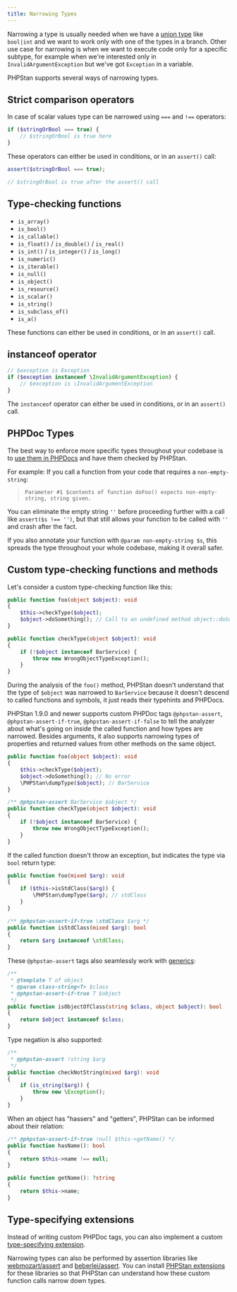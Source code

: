 ```yaml
---
title: Narrowing Types
---
```


Narrowing a type is usually needed when we have a [union type](/blog/union-types-vs-intersection-types) like `bool|int` and we want to work only with one of the types in a branch. Other use case for narrowing is when we want to execute code only for a specific subtype, for example when we're interested only in `InvalidArgumentException` but we've got `Exception` in a variable.

PHPStan supports several ways of narrowing types.

Strict comparison operators
----------------------

In case of scalar values type can be narrowed using `===` and `!==` operators:

```php
if ($stringOrBool === true) {
    // $stringOrBool is true here
}
```

These operators can either be used in conditions, or in an `assert()` call:

```php
assert($stringOrBool === true);

// $stringOrBool is true after the assert() call
```

Type-checking functions
----------------------

* `is_array()`
* `is_bool()`
* `is_callable()`
* `is_float()` / `is_double()` / `is_real()`
* `is_int()` / `is_integer()` / `is_long()`
* `is_numeric()`
* `is_iterable()`
* `is_null()`
* `is_object()`
* `is_resource()`
* `is_scalar()`
* `is_string()`
* `is_subclass_of()`
* `is_a()`

These functions can either be used in conditions, or in an `assert()` call.

instanceof operator
----------------------

```php
// $exception is Exception
if ($exception instanceof \InvalidArgumentException) {
    // $exception is \InvalidArgumentException
}
```

The `instanceof` operator can either be used in conditions, or in an `assert()` call.


PHPDoc Types
----------------------

The best way to enforce more specific types throughout your codebase is to [use them in PHPDocs](/writing-php-code/phpdoc-types) and have them checked by PHPStan.

For example: If you call a function from your code that requires a `non-empty-string`:

> `Parameter #1 $contents of function doFoo() expects non-empty-string, string given.`

You can eliminate the empty string `''` before proceeding further with a call like `assert($s !== '')`, but that still allows your function to be called with `''` and crash after the fact.

If you also annotate your function with `@param non-empty-string $s`, this spreads the type throughout your whole codebase, making it overall safer.

Custom type-checking functions and methods
----------------------

Let's consider a custom type-checking function like this:

```php
public function foo(object $object): void
{
    $this->checkType($object);
    $object->doSomething(); // Call to an undefined method object::doSomething().
}

public function checkType(object $object): void
{
    if (!$object instanceof BarService) {
        throw new WrongObjectTypeException();
    }
}
```

During the analysis of the `foo()` method, PHPStan doesn't understand that the type of `$object` was narrowed to `BarService` because it doesn't descend to called functions and symbols, it just reads their typehints and PHPDocs.

PHPStan 1.9.0 and newer supports custom PHPDoc tags `@phpstan-assert`, `@phpstan-assert-if-true`, `@phpstan-assert-if-false` to tell the analyzer about what's going on inside the called function and how types are narrowed. Besides arguments, it also supports narrowing types of properties and returned values from other methods on the same object.

```php
public function foo(object $object): void
{
    $this->checkType($object);
    $object->doSomething(); // No error
    \PHPStan\dumpType($object); // BarService
}

/** @phpstan-assert BarService $object */
public function checkType(object $object): void
{
    if (!$object instanceof BarService) {
        throw new WrongObjectTypeException();
    }
}
```

If the called function doesn't throw an exception, but indicates the type via `bool` return type:

```php
public function foo(mixed $arg): void
{
    if ($this->isStdClass($arg)) {
        \PHPStan\dumpType($arg); // stdClass
    }
}

/** @phpstan-assert-if-true \stdClass $arg */
public function isStdClass(mixed $arg): bool
{
    return $arg instanceof \stdClass;
}
```

These `@phpstan-assert` tags also seamlessly work with [generics](/blog/generics-in-php-using-phpdocs):

```php
/**
 * @template T of object
 * @param class-string<T> $class
 * @phpstan-assert-if-true T $object
 */
public function isObjectOfClass(string $class, object $object): bool
{
    return $object instanceof $class;
}
```

Type negation is also supported:

```php
/**
 * @phpstan-assert !string $arg
 */
public function checkNotString(mixed $arg): void
{
    if (is_string($arg)) {
        throw new \Exception();
    }
}
```

When an object has "hassers" and "getters", PHPStan can be informed about their relation:

```php
/** @phpstan-assert-if-true !null $this->getName() */
public function hasName(): bool
{
    return $this->name !== null;
}

public function getName(): ?string
{
    return $this->name;
}
```

Type-specifying extensions
----------------------

Instead of writing custom PHPDoc tags, you can also implement a custom [type-specifying extension](/developing-extensions/type-specifying-extensions).

Narrowing types can also be performed by assertion libraries like [webmozart/assert](https://github.com/webmozart/assert) and [beberlei/assert](https://github.com/beberlei/assert). You can install [PHPStan extensions](/user-guide/extension-library) for these libraries so that PHPStan can understand how these custom function calls narrow down types.
